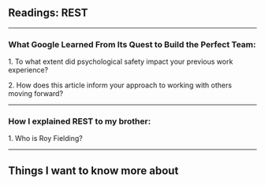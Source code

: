 ## Readings: REST

---
### What Google Learned From Its Quest to Build the Perfect Team:

1\. To what extent did psychological safety impact your previous work experience?


2\. How does this article inform your approach to working with others moving forward?

---

### How I explained REST to my brother:

1\. Who is Roy Fielding?




---

## Things I want to know more about